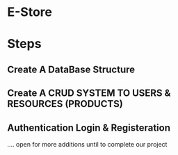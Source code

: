 # E-Store

# Steps

## Create A DataBase Structure 

## Create A CRUD SYSTEM TO USERS & RESOURCES (PRODUCTS)

## Authentication Login & Registeration 

.... open for more additions until to complete our project 
